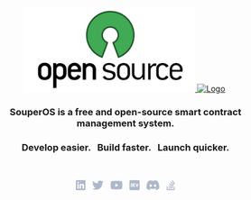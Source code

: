 <p align="center">
    <a href="https://example.com#gh-dark-mode-only" target="_blank">
        <img width="300" src="/img/logo.png" alt="Logo">
    </a>
    <a href="https://example.com#gh-light-mode-only" target="_blank">
        <img width="300" src="https://via.placeholder.com/300" alt="Logo">
    </a>
</p>

<h3 align="center">
    SouperOS is a free and open-source smart contract <br> management system.
</h3>

<h3 align="center">Develop easier. &nbsp; Build faster. &nbsp; Launch quicker.</h3>

<br>

<p align="center">
    <a href="https://www.example.com/"><img height="20" src="/img/social/linkedin.svg" alt="LinkedIn"></a>
    &nbsp;
    <a href="https://example.com/"><img height="20" src="/img/social/twitter.svg" alt="Twitter"></a>
    &nbsp;
    <a href="https://www.example.com/channel/xxx"><img height="20" src="/img/social/youtube.svg" alt="Youtube"></a>
    &nbsp;
    <a href="https://example.com/"><img height="20" src="/img/social/dev.svg" alt="Dev"></a>
    &nbsp;
    <a href="https://example.com/"><img height="20" src="/img/social/discord.svg" alt="Discord"></a>
    &nbsp;
    <a href="https://example.com/"><img height="20" src="/img/social/stack-overflow.svg" alt="StackOverflow"></a>
</p>
